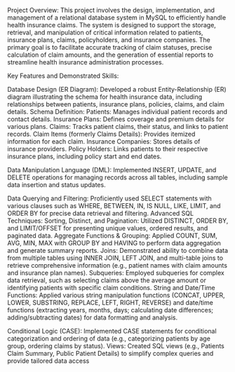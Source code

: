 Project Overview:
This project involves the design, implementation, and management of a relational database system in MySQL to efficiently handle health insurance claims. The system is designed to support the storage, retrieval, and manipulation of critical information related to patients, insurance plans, claims, policyholders, and insurance companies.  The primary goal is to facilitate accurate tracking of claim statuses, precise calculation of claim amounts, and the generation of essential reports to streamline health insurance administration processes. 


Key Features and Demonstrated Skills:

Database Design (ER Diagram): Developed a robust Entity-Relationship (ER) diagram illustrating the schema for health insurance data, including relationships between patients, insurance plans, policies, claims, and claim details. 
Schema Definition:
Patients: Manages individual patient records and contact details. 
Insurance Plans: Defines coverage and premium details for various plans. 
Claims: Tracks patient claims, their status, and links to patient records. 
Claim Items (formerly Claims Details): Provides itemized information for each claim. 
Insurance Companies: Stores details of insurance providers. 
Policy Holders: Links patients to their respective insurance plans, including policy start and end dates.

Data Manipulation Language (DML): Implemented INSERT, UPDATE, and DELETE operations for managing records across all tables, including sample data insertion and status updates. 

Data Querying and Filtering: Proficiently used SELECT statements with various clauses such as WHERE, BETWEEN, IN, IS NULL, LIKE, LIMIT, and ORDER BY for precise data retrieval and filtering. 
Advanced SQL Techniques:
Sorting, Distinct, and Pagination: Utilized DISTINCT, ORDER BY, and LIMIT/OFFSET for presenting unique values, ordered results, and paginated data. 
Aggregate Functions & Grouping: Applied COUNT, SUM, AVG, MIN, MAX with GROUP BY and HAVING to perform data aggregation and generate summary reports. 
Joins: Demonstrated ability to combine data from multiple tables using INNER JOIN, LEFT JOIN, and multi-table joins to retrieve comprehensive information (e.g., patient names with claim amounts and insurance plan names). 
Subqueries: Employed subqueries for complex data retrieval, such as selecting claims above the average amount or identifying patients with specific claim conditions. 
String and Date/Time Functions: Applied various string manipulation functions (CONCAT, UPPER, LOWER, SUBSTRING, REPLACE, LEFT, RIGHT, REVERSE)  and date/time functions (extracting years, months, days; calculating date differences; adding/subtracting dates)  for data formatting and analysis.

Conditional Logic (CASE): Implemented CASE statements for conditional categorization and ordering of data (e.g., categorizing patients by age group, ordering claims by status). 
Views: Created SQL views (e.g., Patients Claim Summary, Public Patient Details) to simplify complex queries and provide tailored data access
